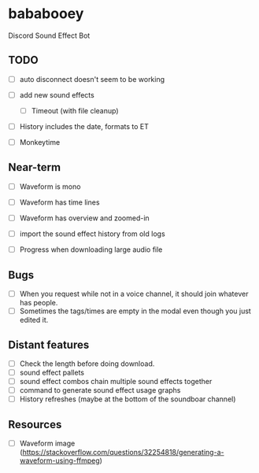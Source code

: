 # bababooey
Discord Sound Effect Bot


## TODO
- [ ] auto disconnect doesn't seem to be working
- [ ] add new sound effects
  - [ ] Timeout (with file cleanup)
- [ ] History includes the date, formats to ET
- [ ] Monkeytime


## Near-term
- [ ] Waveform is mono
- [ ] Waveform has time lines
- [ ] Waveform has overview and zoomed-in
- [ ] import the sound effect history from old logs
- [ ] Progress when downloading large audio file


## Bugs
- [ ] When you request while not in a voice channel, it should join whatever has people.
- [ ] Sometimes the tags/times are empty in the modal even though you just edited it.

## Distant features
- [ ] Check the length before doing download.
- [ ] sound effect pallets
- [ ] sound effect combos chain multiple sound effects together 
- [ ] command to generate sound effect usage graphs
- [ ] History refreshes (maybe at the bottom of the soundboar channel)
  
## Resources
- [ ] Waveform image (https://stackoverflow.com/questions/32254818/generating-a-waveform-using-ffmpeg)